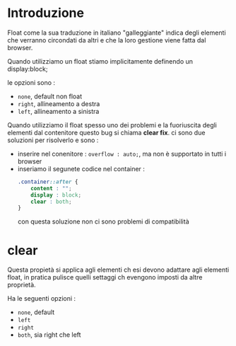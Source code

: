 # Introduzione

Float come la sua traduzione in italiano "galleggiante" indica degli elementi che verranno circondati da altri e che la loro gestione viene fatta dal browser.

Quando utilizziamo un float stiamo implicitamente definendo un display:block;

le opzioni sono :
+ `none`, default non float
+ `right`, allineamento a destra
+ `left`, allineamento a sinistra

Quando utilizziamo il float spesso uno dei problemi e la fuoriuscita degli elementi dal contenitore questo bug si chiama **clear fix**.
ci sono due soluzioni per risolverlo e sono :
+ inserire nel conenitore : `overflow : auto;`, ma non è supportato in tutti i browser
+ inseriamo il segunete codice nel container :
    ```css
    .container::after {
        content : "";
        display : block;
        clear : both;
    }
    ```
    con questa soluzione non ci sono problemi di compatibilità


# clear
Questa propietà si applica agli elementi ch esi devono adattare agli elementi float, in pratica pulisce quelli settaggi ch evengono imposti da altre proprietà.

Ha le seguenti opzioni :
+ `none`, default
+ `left`
+ `right`
+ `both`, sia right che left